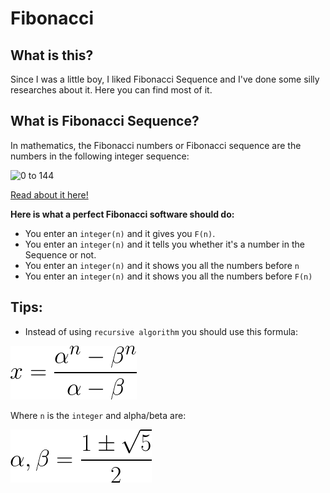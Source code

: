 # Fibonacci

## What is this?

Since I was a little boy, I liked Fibonacci Sequence and I've done some silly researches about it. Here you can find most of it.

## What is Fibonacci Sequence?
In mathematics, the Fibonacci numbers or Fibonacci sequence are the numbers in the following integer sequence:

![0 to 144](http://upload.wikimedia.org/math/c/a/b/cabe91689f6a1af616ace02827c6e89c.png)

[Read about it here!](http://en.wikipedia.org/wiki/Fibonacci_number)

**Here is what a perfect Fibonacci software should do:**

+ You enter an `integer(n)` and it gives you `F(n)`.
+ You enter an `integer(n)` and it tells you whether it's a number in the Sequence or not.
+ You enter an `integer(n)` and it shows you all the numbers before `n`
+ You enter an `integer(n)` and it shows you all the numbers before `F(n)`

## Tips:
+ Instead of using `recursive algorithm` you should use this formula:

![Faster way to calculate Fibonacci numbers](assets/formula-1.gif)

Where `n` is the `integer` and alpha/beta are:

![what are alpha and beta](assets/formula-2.gif)
